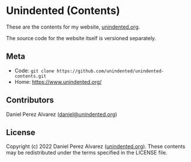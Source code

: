 # Unindented (Contents)

These are the contents for my website, [unindented.org](https://www.unindented.org/).

The source code for the website itself is versioned separately.

## Meta

- Code: `git clone https://github.com/unindented/unindented-contents.git`
- Home: <https://www.unindented.org/>

## Contributors

Daniel Perez Alvarez ([daniel@unindented.org](mailto:daniel@unindented.org))

## License

Copyright (c) 2022 Daniel Perez Alvarez ([unindented.org](https://www.unindented.org/)). These contents may be redistributed under the terms specified in the LICENSE file.
